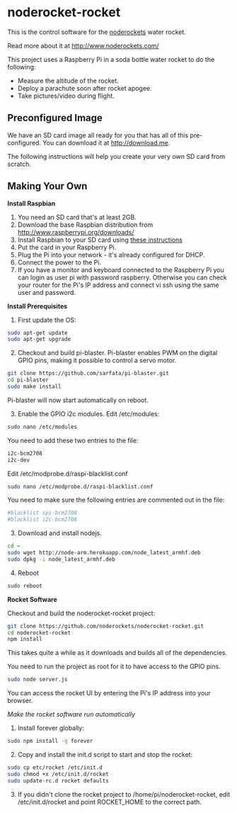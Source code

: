 noderocket-rocket
=================

This is the control software for the [noderockets](http://www.noderockets.com/) water rocket.

Read more about it at http://www.noderockets.com/

This project uses a Raspberry Pi in a soda bottle water rocket to do the following:
- Measure the altitude of the rocket.
- Deploy a parachute soon after rocket apogee.
- Take pictures/video during flight.

Preconfigured Image
-------------------
We have an SD card image all ready for you that has all of this pre-configured.  You can download it at http://download.me.

The following instructions will help you create your very own SD card from scratch.

Making Your Own
---------------

__Install Raspbian__

1. You need an SD card that's at least 2GB.
2. Download the base Raspbian distribution from http://www.raspberrypi.org/downloads/
3. Install Raspbian to your SD card using [these instructions](http://www.raspberrypi.org/documentation/installation/installing-images/README.md)
4. Put the card in your Raspberry Pi.
5. Plug the Pi into your network - it's already configured for DHCP.
6. Connect the power to the Pi.
7. If you have a monitor and keyboard connected to the Raspberry Pi you can login as user pi with password raspberry.  Otherwise you can check your router for the Pi's IP address and connect vi ssh using the same user and password.

__Install Prerequisites__

1. First update the OS:

  ```bash
sudo apt-get update
sudo apt-get upgrade
  ```
  
2. Checkout and build pi-blaster.  Pi-blaster enables PWM on the digital GPIO pins, making it possible to control a servo motor.

  ```bash
git clone https://github.com/sarfata/pi-blaster.git
cd pi-blaster
sudo make install
  ```
  
  Pi-blaster will now start automatically on reboot.
  
3. Enable the GPIO i2c modules.  Edit /etc/modules:

  ```bash
sudo nano /etc/modules
  ```

  You need to add these two entries to the file:
  
  ```bash
i2c-bcm2708
i2c-dev
  ```

  Edit /etc/modprobe.d/raspi-blacklist.conf
  ```bash
sudo nano /etc/modprobe.d/raspi-blacklist.conf
  ```

  You need to make sure the following entries are commented out in the file:
  ```bash
#blacklist spi-bcm2708
#blacklist i2c-bcm2708
  ```

3. Download and install nodejs.

  ```bash
cd ~
sudo wget http://node-arm.herokuapp.com/node_latest_armhf.deb
sudo dpkg -i node_latest_armhf.deb
  ```

4. Reboot

  ```bash
sudo reboot
  ```

__Rocket Software__

Checkout and build the noderocket-rocket project:

```bash
git clone https://github.com/noderockets/noderocket-rocket.git
cd noderocket-rocket
npm install
```

This takes quite a while as it downloads and builds all of the dependencies.

You need to run the project as root for it to have access to the GPIO pins.

```bash
sudo node server.js
```

You can access the rocket UI by entering the Pi's IP address into your browser.

_Make the rocket software run automatically_

1. Install forever globally:

  ```bash
sudo npm install -g forever
  ```

2. Copy and install the init.d script to start and stop the rocket:

  ```bash
sudo cp etc/rocket /etc/init.d
sudo chmod +x /etc/init.d/rocket
sudo update-rc.d rocket defaults
  ```

3. If you didn't clone the rocket project to /home/pi/noderocket-rocket, edit /etc/init.d/rocket and point ROCKET_HOME to the correct path.

